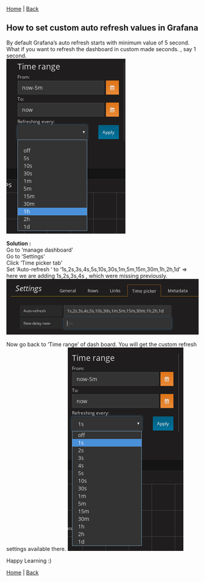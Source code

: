 [Home](https://debbiswal.github.io/Tech-BITE/) \| [Back](https://debbiswal.github.io/Tech-BITE/#grafana)  

## How to set custom auto refresh values in Grafana  

By default  Grafana’s  auto refresh starts with minimum value of 5 second.  
What if you want to refresh the dashboard in custom made seconds. , say 1 second.  
![time range](images/img1.png)  

**Solution :**  
Go to ‘manage dashboard’  
Go to ‘Settings’  
Click ‘Time picker tab’  
Set ‘Auto-refresh ‘  to ‘1s,2s,3s,4s,5s,10s,30s,1m,5m,15m,30m,1h,2h,1d’ => here we are adding 1s,2s,3s,4s , which were missing previously.  
![settings](images/img2.png)  

Now go back to ‘Time range’ of dash board. You will get the custom refresh settings available there.
![time range](images/img3.png)  


Happy Learning :)

[Home](https://debbiswal.github.io/Tech-BITE/) \| [Back](https://debbiswal.github.io/Tech-BITE/#grafana)  
